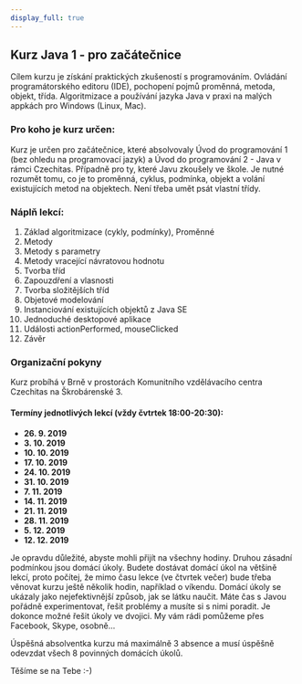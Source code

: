 ```yaml
---
display_full: true
---
```

Kurz Java 1 - pro začátečnice
---------------------------------------------------

Cílem kurzu je získání praktických zkušeností s programováním. Ovládání programátorského editoru (IDE), pochopení pojmů proměnná, metoda, objekt, třída. Algoritmizace a používání jazyka Java v praxi na malých appkách pro Windows (Linux, Mac).

### Pro koho je kurz určen:

Kurz je určen pro začátečnice, které absolvovaly Úvod do programování 1 (bez ohledu na programovací jazyk) a Úvod do programování 2 - Java v rámci Czechitas. Případně pro ty, které Javu zkoušely ve škole. Je nutné rozumět tomu, co je to proměnná, cyklus, podmínka, objekt a volání existujících metod na objektech. Není třeba umět psát vlastní třídy.


### Náplň lekcí:

1. Základ algoritmizace (cykly, podmínky), Proměnné
2. Metody
3. Metody s parametry
4. Metody vracející návratovou hodnotu
5. Tvorba tříd
6. Zapouzdření a vlasnosti
7. Tvorba složitějších tříd
8. Objetové modelování
9. Instanciování existujících objektů z Java SE
10. Jednoduché desktopové aplikace
11. Události actionPerformed, mouseClicked
12. Závěr


### Organizační pokyny

Kurz probíhá v Brně v prostorách Komunitního vzdělávacího centra Czechitas na Škrobárenské 3.<br/>


#### Termíny jednotlivých lekcí (vždy čvtrtek 18:00-20:30):

* **26. 9. 2019**
* **3. 10. 2019**
* **10. 10. 2019**
* **17. 10. 2019**
* **24. 10. 2019**
* **31. 10. 2019**
* **7. 11. 2019**
* **14. 11. 2019**
* **21. 11. 2019**
* **28. 11. 2019**
* **5. 12. 2019**
* **12. 12. 2019**


Je opravdu důležité, abyste mohli přijít na všechny hodiny.
Druhou zásadní podmínkou jsou domácí úkoly.
Budete dostávat domácí úkol na většině lekcí,
proto počítej, že mimo času lekce (ve čtvrtek večer)
bude třeba věnovat kurzu ještě několik hodin, například o víkendu.
Domácí úkoly se ukázaly jako nejefektivnější způsob,
jak se látku naučit. Máte čas s Javou pořádně experimentovat,
řešit problémy a musíte si s nimi poradit.
Je dokonce možné řešit úkoly ve dvojici.
My vám rádi pomůžeme přes Facebook, Skype, osobně...

Úspěšná absolventka kurzu má maximálně 3 absence
a musí úspěšně odevzdat všech 8 povinných domácích úkolů.

Těšíme se na Tebe :-)
